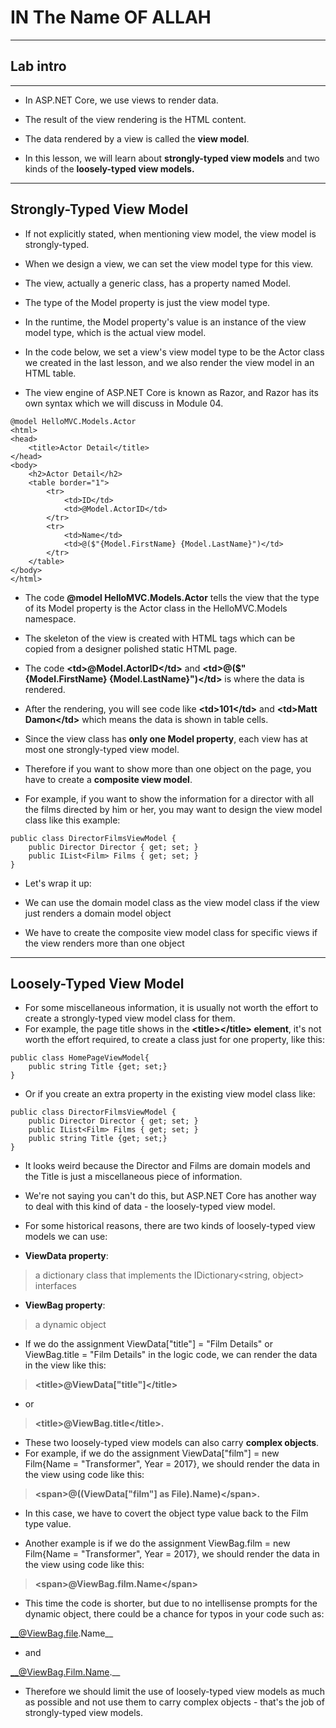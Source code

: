 # IN The Name OF ALLAH
---
## Lab intro
---
- In ASP.NET Core, we use views to render data.

- The result of the view rendering is the HTML content.
- The data rendered by a view is called the __view model__.
- In this lesson, we will learn about __strongly-typed view models__ and two kinds of the __loosely-typed view models.__
---
## __Strongly-Typed View Model__
- If not explicitly stated, when mentioning view model, the view model is strongly-typed.

- When we design a view, we can set the view model type for this view.
- The view, actually a generic class, has a property named Model.
- The type of the Model property is just the view model type.
- In the runtime, the Model property's value is an instance of the view model type, which is the actual view model.

- In the code below, we set a view's view model type to be the Actor class we created in the last lesson, and we also render the view model in an HTML table.
- The view engine of ASP.NET Core is known as Razor, and Razor has its own syntax which we will discuss in Module 04.
```
@model HelloMVC.Models.Actor
<html>
<head>
    <title>Actor Detail</title>
</head>
<body>
    <h2>Actor Detail</h2>
    <table border="1">
        <tr>
            <td>ID</td>
            <td>@Model.ActorID</td>
        </tr>
        <tr>
            <td>Name</td>
            <td>@($"{Model.FirstName} {Model.LastName}")</td>
        </tr>
    </table>
</body>
</html>
```
- The code __@model HelloMVC.Models.Actor__ tells the view that the type of its Model property is the Actor class in the HelloMVC.Models namespace.
- The skeleton of the view is created with HTML tags which can be copied from a designer polished static HTML page.

- The code __\<td>@Model.ActorID\</td>__ and __\<td>@($"{Model.FirstName} {Model.LastName}")\</td>__ is where the data is rendered.
- After the rendering, you will see code like __\<td>101\</td>__ and __\<td>Matt Damon\</td>__ which means the data is shown in table cells.

- Since the view class has __only one Model property__, each view has at most one strongly-typed view model.
- Therefore if you want to show more than one object on the page, you have to create a __composite view model__.
- For example, if you want to show the information for a director with all the films directed by him or her, you may want to design the view model class like this example:
```
public class DirectorFilmsViewModel {
    public Director Director { get; set; }
    public IList<Film> Films { get; set; }
}
```
- Let's wrap it up:

- We can use the domain model class as the view model class if the view just renders a domain model object
- We have to create the composite view model class for specific views if the view renders more than one object
---
## __Loosely-Typed View Model__
- For some miscellaneous information, it is usually not worth the effort to create a strongly-typed view model class for them.
-  For example, the page title shows in the __\<title>\</title> element__, it's not worth the effort required, to create a class just for one property, like this:
```
public class HomePageViewModel{
    public string Title {get; set;}
}
```
- Or if you create an extra property in the existing view model class like:
```
public class DirectorFilmsViewModel {
    public Director Director { get; set; }
    public IList<Film> Films { get; set; }
    public string Title {get; set;}
}
```
- It looks weird because the Director and Films are domain models and the Title is just a miscellaneous piece of information.

-  We're not saying you can't do this, but ASP.NET Core has another way to deal with this kind of data - the loosely-typed view model.

- For some historical reasons, there are two kinds of loosely-typed view models we can use:

-  __ViewData property__:
> a dictionary class that implements the IDictionary<string, object> interfaces

- __ViewBag property__:
> a dynamic object

- If we do the assignment ViewData["title"] = "Film Details" or ViewBag.title = "Film Details" in the logic code, we can render the data in the view like this:

 > __\<title>@ViewData["title"]\</title>__

- or

 > __\<title>@ViewBag.title\</title>.__

- These two loosely-typed view models can also carry __complex objects__.
-  For example, if we do the assignment ViewData["film"] = new Film{Name = "Transformer", Year = 2017}, we should render the data in the view using code like this:

 > __\<span>@((ViewData["film"] as File).Name)\</span>.__

- In this case, we have to covert the object type value back to the Film type value.

- Another example is if we do the assignment ViewBag.film = new Film{Name = "Transformer", Year = 2017}, we should render the data in the view using code like this:

 > __\<span>@ViewBag.film.Name\</span>__

- This time the code is shorter, but due to no intellisense prompts for the dynamic object, there could be a chance for typos in your code such as:

__@ViewBag.file.Name__

 - and

__@ViewBag.Film.Name.__

- Therefore we should limit the use of loosely-typed view models as much as possible and not use them to carry complex objects - that's the job of strongly-typed view models.
